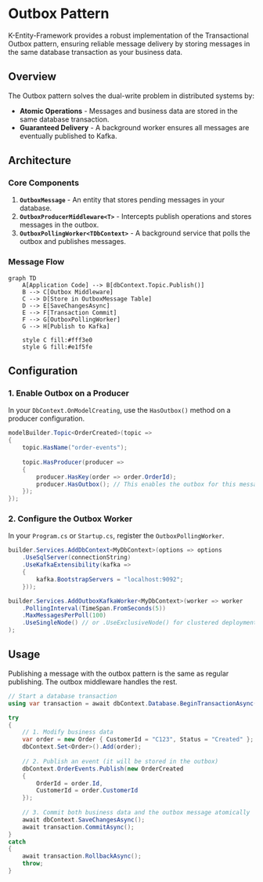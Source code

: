 # Outbox Pattern

K-Entity-Framework provides a robust implementation of the Transactional Outbox pattern, ensuring reliable message delivery by storing messages in the same database transaction as your business data.

## Overview

The Outbox pattern solves the dual-write problem in distributed systems by:

- **Atomic Operations** - Messages and business data are stored in the same database transaction.
- **Guaranteed Delivery** - A background worker ensures all messages are eventually published to Kafka.

## Architecture

### Core Components

1.  **`OutboxMessage`** - An entity that stores pending messages in your database.
2.  **`OutboxProducerMiddleware<T>`** - Intercepts publish operations and stores messages in the outbox.
3.  **`OutboxPollingWorker<TDbContext>`** - A background service that polls the outbox and publishes messages.

### Message Flow

```mermaid
graph TD
    A[Application Code] --> B[dbContext.Topic.Publish()]
    B --> C[Outbox Middleware]
    C --> D[Store in OutboxMessage Table]
    D --> E[SaveChangesAsync]
    E --> F[Transaction Commit]
    F --> G[OutboxPollingWorker]
    G --> H[Publish to Kafka]
    
    style C fill:#fff3e0
    style G fill:#e1f5fe
```

## Configuration

### 1. Enable Outbox on a Producer

In your `DbContext.OnModelCreating`, use the `HasOutbox()` method on a producer configuration.

```csharp
modelBuilder.Topic<OrderCreated>(topic =>
{
    topic.HasName("order-events");
    
    topic.HasProducer(producer =>
    {
        producer.HasKey(order => order.OrderId);
        producer.HasOutbox(); // This enables the outbox for this message type
    });
});
```

### 2. Configure the Outbox Worker

In your `Program.cs` or `Startup.cs`, register the `OutboxPollingWorker`.

```csharp
builder.Services.AddDbContext<MyDbContext>(options => options
    .UseSqlServer(connectionString)
    .UseKafkaExtensibility(kafka =>
    {
        kafka.BootstrapServers = "localhost:9092";
    }));

builder.Services.AddOutboxKafkaWorker<MyDbContext>(worker => worker
    .PollingInterval(TimeSpan.FromSeconds(5))
    .MaxMessagesPerPoll(100)
    .UseSingleNode() // or .UseExclusiveNode() for clustered deployments
);
```

## Usage

Publishing a message with the outbox pattern is the same as regular publishing. The outbox middleware handles the rest.

```csharp
// Start a database transaction
using var transaction = await dbContext.Database.BeginTransactionAsync();

try
{
    // 1. Modify business data
    var order = new Order { CustomerId = "C123", Status = "Created" };
    dbContext.Set<Order>().Add(order);
    
    // 2. Publish an event (it will be stored in the outbox)
    dbContext.OrderEvents.Publish(new OrderCreated 
    { 
        OrderId = order.Id, 
        CustomerId = order.CustomerId 
    });
    
    // 3. Commit both business data and the outbox message atomically
    await dbContext.SaveChangesAsync();
    await transaction.CommitAsync();
}
catch
{
    await transaction.RollbackAsync();
    throw;
}
```